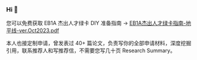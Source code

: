 ### Hi 👋


您可以免费获取 EB1A 杰出人才绿卡 DIY 准备指南 -> [EB1A杰出人才绿卡指南-地平线-ver.Oct2023.pdf](https://github.com/EB1A-Horizon/EB1A-Guidance/blob/main/EB1A%E6%9D%B0%E5%87%BA%E4%BA%BA%E6%89%8D%E7%BB%BF%E5%8D%A1%E6%8C%87%E5%8D%97-%E5%9C%B0%E5%B9%B3%E7%BA%BF-ver.Oct2023.pdf)

本人也接定制申请，曾发表过 40+ 篇论文，负责写你的全部申请材料，深度挖掘引用，联系推荐人和写推荐信，不需要您写几十页 Research Summary。

![]()
